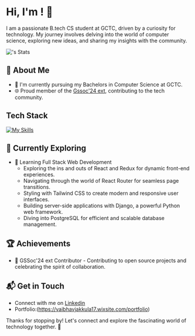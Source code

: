 # Hi, I'm <CharVaibhav>! 👋

I am a passionate B.tech CS student at GCTC, driven by a curiosity for technology. My journey involves delving into the world of computer science, exploring new ideas, and sharing my insights with the community.

![<CharVaibhav>'s Stats](https://github-readme-stats.vercel.app/api?username=<username>&theme=vue-dark&show_icons=true&hide_border=true&count_private=true)

## 🚀 About Me

- 🔭 I'm currently pursuing my Bachelors in Computer Science at GCTC.
- 🌐 Proud member of the [Gssoc'24 ext](https://gssoc.girlscript.tech/), contributing to the tech community.


## Tech Stack
[![My Skills](https://skillicons.dev/icons?i=js,html,css,wasm,c,java)](https://skillicons.dev)

## 🌱 Currently Exploring

- 🚀 Learning Full Stack Web Development
  - Exploring the ins and outs of React and Redux for dynamic front-end experiences.
  - Navigating through the world of React Router for seamless page transitions.
  - Styling with Tailwind CSS to create modern and responsive user interfaces.
  - Building server-side applications with Django, a powerful Python web framework.
  - Diving into PostgreSQL for efficient and scalable database management.

 ## 🏆 Achievements

- 🌟 GSSoc'24 ext Contributor - Contributing to open source projects and celebrating the spirit of collaboration.


## 📬 Get in Touch

- Connect with me on [Linkedin](www.linkedin.com/in/vaibhav-jakkula)
- Portfolio:(https://vaibhavjakkula17.wixsite.com/portfolio)

Thanks for stopping by! Let's connect and explore the fascinating world of technology together. 🚀



<!--

Here are some ideas to get you started:

- 🔭 I’m currently working on ...
- 🌱 I’m currently learning ...
- 👯 I’m looking to collaborate on ...
- 🤔 I’m looking for help with ...
- 💬 Ask me about ...
- 📫 How to reach me: ...
- 😄 Pronouns: ...
- ⚡ Fun fact: ...
-->


<!---
CharVaibhav/CharVaibhav is a ✨ special ✨ repository because its `README.md` (this file) appears on your GitHub profile.
You can click the Preview link to take a look at your changes.
--->
